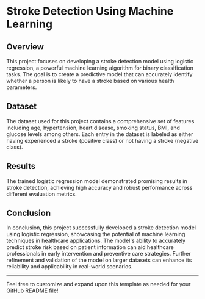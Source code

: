 # Stroke Detection Using Machine Learning

## Overview
This project focuses on developing a stroke detection model using logistic regression, a powerful machine learning algorithm for binary classification tasks. The goal is to create a predictive model that can accurately identify whether a person is likely to have a stroke based on various health parameters.

## Dataset
The dataset used for this project contains a comprehensive set of features including age, hypertension, heart disease, smoking status, BMI, and glucose levels among others. Each entry in the dataset is labeled as either having experienced a stroke (positive class) or not having a stroke (negative class).

## Results
The trained logistic regression model demonstrated promising results in stroke detection, achieving high accuracy and robust performance across different evaluation metrics. 

## Conclusion
In conclusion, this project successfully developed a stroke detection model using logistic regression, showcasing the potential of machine learning techniques in healthcare applications. The model's ability to accurately predict stroke risk based on patient information can aid healthcare professionals in early intervention and preventive care strategies. Further refinement and validation of the model on larger datasets can enhance its reliability and applicability in real-world scenarios.

---

Feel free to customize and expand upon this template as needed for your GitHub README file!
